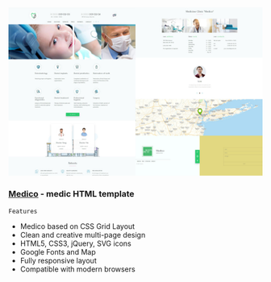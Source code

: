 
<img src="preview/preview.jpg">

### [Medico](https://medicoo.vercel.app/) - medic HTML template ###

```
Features
```

- Medico based on CSS Grid Layout
- Clean and creative multi-page design
- HTML5, CSS3, jQuery, SVG icons 
- Google Fonts and Map
- Fully responsive layout
- Compatible with modern browsers
